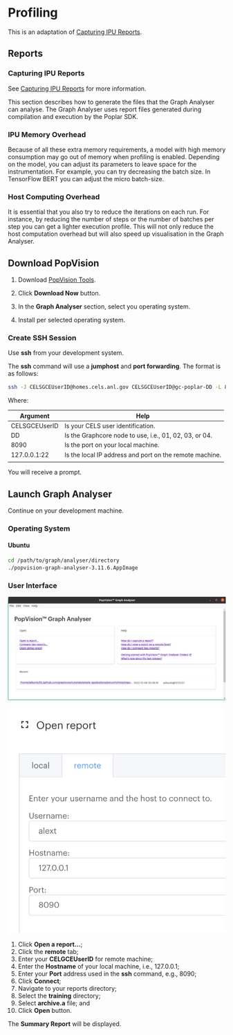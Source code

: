 # Profiling

This is an adaptation of [Capturing IPU Reports](https://docs.graphcore.ai/projects/graph-analyser-userguide/en/latest/user-guide.html#capturing-ipu-reports).

## Reports

### Capturing IPU Reports

See [Capturing IPU Reports](https://docs.graphcore.ai/projects/graph-analyser-userguide/en/latest/user-guide.html#capturing-ipu-reports) for more information.

This section describes how to generate the files that the Graph Analyser can analyse. The Graph Analyser uses report files generated during compilation and execution by the Poplar SDK.

### IPU Memory Overhead

Because of all these extra memory requirements, a model with high memory consumption may go out of memory when profiling is enabled. Depending on the model, you can adjust its parameters to leave space for the instrumentation. For example, you can try decreasing the batch size. In TensorFlow BERT you can adjust the micro batch-size.

### Host Computing Overhead

It is essential that you also try to reduce the iterations on each run. For instance, by reducing the number of steps or the number of batches per step you can get a lighter execution profile. This will not only reduce the host computation overhead but will also speed up visualisation in the Graph Analyser.

## Download PopVision

1. Download [PopVision Tools](https://www.graphcore.ai/developer/popvision-tools).

2. Click **Download Now** button.

3. In the **Graph Analyser** section, select you operating system.

4. Install per selected operating system.

### Create SSH Session

Use **ssh** from your development system.

The **ssh** command will use a **jumphost** and **port forwarding**.  The format is as follows:

```bash
ssh -J CELSGCEUserID@homes.cels.anl.gov CELSGCEUserID@gc-poplar-DD -L 8090:127.0.0.1:22
```

Where:

| Argument            | Help |
|---------------------|------------------------------|
| CELSGCEUserID       | Is your CELS user identification.   |
| DD                  | Is the Graphcore node to use, i.e., 01, 02, 03, or 04.   |
| 8090                | Is the port on your local machine.   |
| 127.0.0.1:22        | Is the local IP address and port on the remote machine. |
|  |  |  |

You will receive a prompt.

## Launch **Graph Analyser**

Continue on your development machine.

### Operating System

#### Ubuntu

```bash
cd /path/to/graph/analyser/directory
./popvision-graph-analyser-3.11.6.AppImage
```

### User Interface

![Graph Analyser](Graph_Ananlyser_main.jpg "Graph Analyser")

![Graphcore System View](image.png "Graphcore System View")

1. Click **Open a report...**;
2. Click the **remote** tab;
3. Enter your **CELGCEUserID** for remote machine;
4. Enter the **Hostname** of your local machine, i.e., 127.0.0.1;
5. Enter your **Port** address used in the **ssh** command, e.g., 8090;
6. Click **Connect**;
7. Navigate to your reports directory;
8. Select the **training** directory;
9. Select **archive.a** file; and
10. Click **Open** button.

The **Summary Report** will be displayed.
